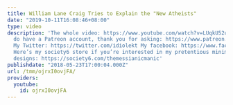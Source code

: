 ```yaml
---
title: William Lane Craig Tries to Explain the "New Atheists"
date: "2019-10-11T16:08:46+08:00"
type: video
description: 'The whole video: https://www.youtube.com/watch?v=LUqkU52uplA Yes, I
  do have a Patreon account, thank you for asking: https://www.patreon.com/themessianicmanic
  My Twitter: https://twitter.com/idiolekt My facebook: https://www.facebook.com/themessianicmanic/
  Here’s my society6 store if you’re interested in my pretentious minimalist poster
  designs: https://society6.com/themessianicmanic'
publishdate: "2018-05-23T17:00:04.000Z"
url: /tmm/ojrxI0ovjFA/
providers:
  youtube:
    id: ojrxI0ovjFA
---
```

